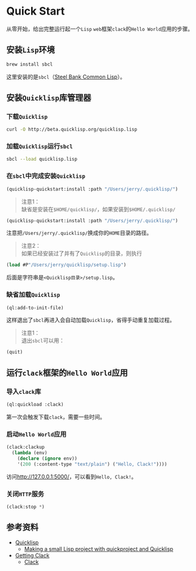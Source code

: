 Quick Start
==============================

从零开始，给出完整运行起一个`Lisp` `web`框架`clack`的`Hello World`应用的步骤。

安装`Lisp`环境
------------------------

```bash
brew install sbcl
```

这里安装的是`sbcl`（[Steel Bank Common Lisp](http://www.sbcl.org/)）。

安装`Quicklisp`库管理器
------------------------

### 下载`Quicklisp`

```bash
curl -O http://beta.quicklisp.org/quicklisp.lisp
```

### 加载`Quicklisp`运行`sbcl`

```bash
sbcl --load quicklisp.lisp
```

### 在`sbcl`中完成安装`Quicklisp`

```lisp
(quicklisp-quickstart:install :path "/Users/jerry/.quicklisp/")
```

> 注意1：  
缺省是安装在`$HOME/quicklisp/`，如果安装到`$HOME/.quicklisp/`
```lisp
(quicklisp-quickstart:install :path "/Users/jerry/.quicklisp/")
```  
注意把`/Users/jerry/.quicklisp/`换成你的`HOME`目录的路径。

> 注意2：  
如果已经安装过了并有了`Quicklisp`的目录，则执行
```lisp
(load #P"/Users/jerry/quicklisp/setup.lisp")
```  
后面是字符串是`<Quicklisp目录>/setup.lisp`。

### 缺省加载`Quicklisp`

```lisp
(ql:add-to-init-file)
```  
这样退出了`sbcl`再进入会自动加载`Quicklisp`，省得手动重复加载过程。

> 注意1：  
退出`sbcl`可以用：
```lisp
(quit)
```

运行`clack`框架的`Hello World`应用
------------------------

### 导入`clack`库

```lisp
(ql:quickload :clack)
```

第一次会触发下载`clack`，需要一些时间。

### 启动`Hello World`应用

```lisp
(clack:clackup
  (lambda (env)
    (declare (ignore env))
    '(200 (:content-type "text/plain") ("Hello, Clack!"))))
```

访问<http://127.0.0.1:5000/>，可以看到`Hello, Clack!`。

### 关闭`HTTP`服务

```lisp
(clack:stop *)
```

参考资料
------------------------

- [Quicklisp](http://www.quicklisp.org/beta/)
    - [Making a small Lisp project with quickproject and Quicklisp](http://xach.livejournal.com/278047.html)
- [Getting Clack](http://clacklisp.org/tutorial/02-getting-clack.html)
    - [Clack](http://clacklisp.org/)
